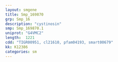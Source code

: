 ```yaml
---
layout: smgene
title: Smp_169870
grp: Smp_16
description: "cystinosin"
smp: Smp_169870.1
uniprot: "G4VMC2"
length:  1221
cdd: "TIGR00951, cl21610, pfam04193, smart00679"
kk: K12386
categories: sm
---
```

